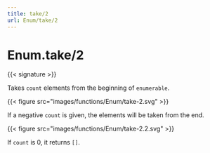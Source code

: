 ```yaml
---
title: take/2
url: Enum/take/2
---
```


# Enum.take/2

{{< signature >}}

Takes `count` elements from the beginning of `enumerable`.

{{< figure src="images/functions/Enum/take-2.svg" >}}

If a negative `count` is given, the elements will be taken from the end. 

{{< figure src="images/functions/Enum/take-2.2.svg" >}}

If `count` is 0, it returns `[]`.